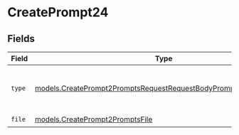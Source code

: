 # CreatePrompt24


## Fields

| Field                                                                                                                                      | Type                                                                                                                                       | Required                                                                                                                                   | Description                                                                                                                                |
| ------------------------------------------------------------------------------------------------------------------------------------------ | ------------------------------------------------------------------------------------------------------------------------------------------ | ------------------------------------------------------------------------------------------------------------------------------------------ | ------------------------------------------------------------------------------------------------------------------------------------------ |
| `type`                                                                                                                                     | [models.CreatePrompt2PromptsRequestRequestBodyPromptMessages2Type](../models/createprompt2promptsrequestrequestbodypromptmessages2type.md) | :heavy_check_mark:                                                                                                                         | The type of the content part. Always `file`.                                                                                               |
| `file`                                                                                                                                     | [models.CreatePrompt2PromptsFile](../models/createprompt2promptsfile.md)                                                                   | :heavy_check_mark:                                                                                                                         | N/A                                                                                                                                        |